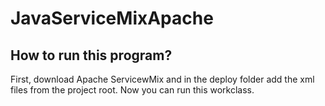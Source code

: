 # JavaServiceMixApache

## How to run this program?
First, download Apache ServicewMix and in the deploy folder add the xml files from the project root.
Now you can run this workclass.
